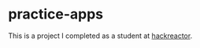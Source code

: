 # practice-apps
This is a project I completed as a student at [hackreactor](http://hackreactor.com). 
